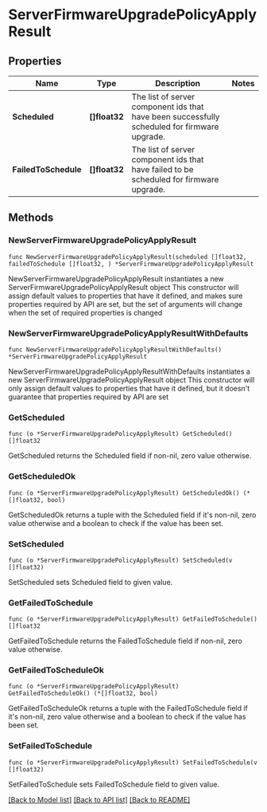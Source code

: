 # ServerFirmwareUpgradePolicyApplyResult

## Properties

Name | Type | Description | Notes
------------ | ------------- | ------------- | -------------
**Scheduled** | **[]float32** | The list of server component ids that have been successfully scheduled for firmware upgrade. | 
**FailedToSchedule** | **[]float32** | The list of server component ids that have failed to be scheduled for firmware upgrade. | 

## Methods

### NewServerFirmwareUpgradePolicyApplyResult

`func NewServerFirmwareUpgradePolicyApplyResult(scheduled []float32, failedToSchedule []float32, ) *ServerFirmwareUpgradePolicyApplyResult`

NewServerFirmwareUpgradePolicyApplyResult instantiates a new ServerFirmwareUpgradePolicyApplyResult object
This constructor will assign default values to properties that have it defined,
and makes sure properties required by API are set, but the set of arguments
will change when the set of required properties is changed

### NewServerFirmwareUpgradePolicyApplyResultWithDefaults

`func NewServerFirmwareUpgradePolicyApplyResultWithDefaults() *ServerFirmwareUpgradePolicyApplyResult`

NewServerFirmwareUpgradePolicyApplyResultWithDefaults instantiates a new ServerFirmwareUpgradePolicyApplyResult object
This constructor will only assign default values to properties that have it defined,
but it doesn't guarantee that properties required by API are set

### GetScheduled

`func (o *ServerFirmwareUpgradePolicyApplyResult) GetScheduled() []float32`

GetScheduled returns the Scheduled field if non-nil, zero value otherwise.

### GetScheduledOk

`func (o *ServerFirmwareUpgradePolicyApplyResult) GetScheduledOk() (*[]float32, bool)`

GetScheduledOk returns a tuple with the Scheduled field if it's non-nil, zero value otherwise
and a boolean to check if the value has been set.

### SetScheduled

`func (o *ServerFirmwareUpgradePolicyApplyResult) SetScheduled(v []float32)`

SetScheduled sets Scheduled field to given value.


### GetFailedToSchedule

`func (o *ServerFirmwareUpgradePolicyApplyResult) GetFailedToSchedule() []float32`

GetFailedToSchedule returns the FailedToSchedule field if non-nil, zero value otherwise.

### GetFailedToScheduleOk

`func (o *ServerFirmwareUpgradePolicyApplyResult) GetFailedToScheduleOk() (*[]float32, bool)`

GetFailedToScheduleOk returns a tuple with the FailedToSchedule field if it's non-nil, zero value otherwise
and a boolean to check if the value has been set.

### SetFailedToSchedule

`func (o *ServerFirmwareUpgradePolicyApplyResult) SetFailedToSchedule(v []float32)`

SetFailedToSchedule sets FailedToSchedule field to given value.



[[Back to Model list]](../README.md#documentation-for-models) [[Back to API list]](../README.md#documentation-for-api-endpoints) [[Back to README]](../README.md)



